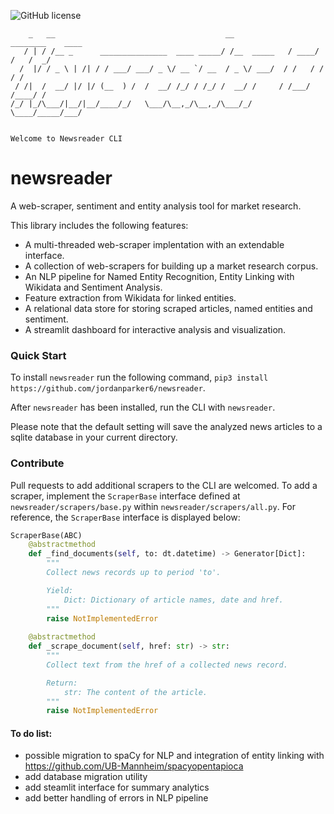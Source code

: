 ![GitHub license](https://img.shields.io/github/license/jordanparker6/newsreader)

```
    _   __                                      __             ________    ____
   / | / /__ _      _______________  ____ _____/ /__  _____   / ____/ /   /  _/
  /  |/ / _ \ | /| / / ___/ ___/ _ \/ __ `/ __  / _ \/ ___/  / /   / /    / /  
 / /|  /  __/ |/ |/ (__  ) /  /  __/ /_/ / /_/ /  __/ /     / /___/ /____/ /   
/_/ |_/\___/|__/|__/____/_/   \___/\__,_/\__,_/\___/_/      \____/_____/___/   
                                                                               

Welcome to Newsreader CLI
```

# newsreader
A web-scraper, sentiment and entity analysis tool for market research.

This library includes the following features:
- A multi-threaded web-scraper implentation with an extendable interface.
- A collection of web-scrapers for building up a market research corpus.
- An NLP pipeline for Named Entity Recognition, Entity Linking with Wikidata and Sentiment Analysis.
- Feature extraction from Wikidata for linked entities.
- A relational data store for storing scraped articles, named entities and sentiment.
- A streamlit dashboard for interactive analysis and visualization.

### Quick Start

To install `newsreader` run the following command, `pip3 install https://github.com/jordanparker6/newsreader`.

After `newsreader` has been installed, run the CLI with `newsreader`.

Please note that the default setting will save the analyzed news articles to a sqlite database in your current directory.

### Contribute

Pull requests to add additional scrapers to the CLI are welcomed. To add a scraper, implement the `ScraperBase` interface defined at `newsreader/scrapers/base.py` within `newsreader/scrapers/all.py`. For reference, the `ScraperBase` interface is displayed below:

```python
ScraperBase(ABC)
    @abstractmethod
    def _find_documents(self, to: dt.datetime) -> Generator[Dict]:
        """
        Collect news records up to period 'to'. 

        Yield:
            Dict: Dictionary of article names, date and href.
        """
        raise NotImplementedError
    
    @abstractmethod
    def _scrape_document(self, href: str) -> str:
        """
        Collect text from the href of a collected news record.

        Return:
            str: The content of the article.
        """
        raise NotImplementedError
```

#### To do list:
- possible migration to spaCy for NLP and integration of entity linking with https://github.com/UB-Mannheim/spacyopentapioca
- add database migration utility
- add steamlit interface for summary analytics
- add better handling of errors in NLP pipeline
